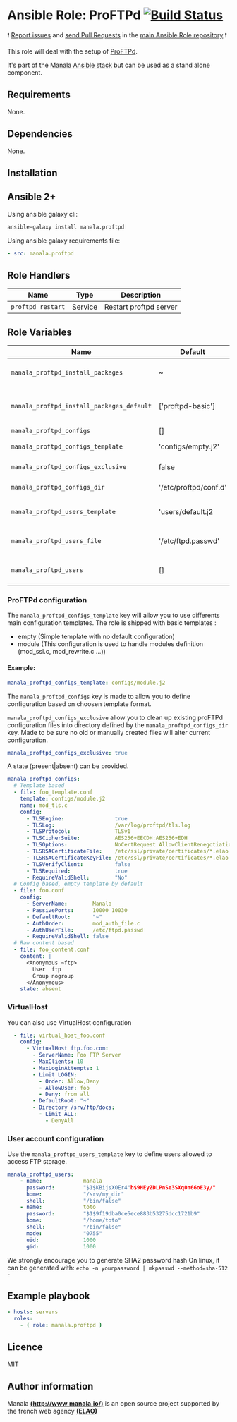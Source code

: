 # Ansible Role: ProFTPd [![Build Status](https://travis-ci.org/manala/ansible-role-proftpd.svg?branch=master)](https://travis-ci.org/manala/ansible-role-proftpd)

:exclamation: [Report issues](https://github.com/manala/ansible-roles/issues) and [send Pull Requests](https://github.com/manala/ansible-roles/pulls) in the [main Ansible Role repository](https://github.com/manala/ansible-roles) :exclamation:

This role will deal with the setup of [ProFTPd](http://www.proftpd.org/).

It's part of the [Manala Ansible stack](http://www.manala.io) but can be used as a stand alone component.

## Requirements

None.

## Dependencies

None.

## Installation

Ansible 2+
----------

Using ansible galaxy cli:

```bash
ansible-galaxy install manala.proftpd
```

Using ansible galaxy requirements file:

```yaml
- src: manala.proftpd
```

Role Handlers
-------------

| Name              | Type    | Description            |
| ----------------- | ------- | ---------------------- |
| `proftpd restart` | Service | Restart proftpd server |

Role Variables
--------------

| Name                                      | Default               | Type    | Description                            |
| ----------------------------------------- | --------------------- | ------- | -------------------------------------- |
| `manala_proftpd_install_packages`         | ~                     | Array   | Dependency packages to install         |
| `manala_proftpd_install_packages_default` | ['proftpd-basic']     | Array   | Default dependency packages to install |
| `manala_proftpd_configs`                  | []                    | Array   | Configurations                         |
| `manala_proftpd_configs_template`         | 'configs/empty.j2'    | String  | Configurations template path           |
| `manala_proftpd_configs_exclusive`        | false                 | Boolean | Configurations exclusivity             |
| `manala_proftpd_configs_dir`              | '/etc/proftpd/conf.d' | String  | Configurations directory path          |
| `manala_proftpd_users_template`           | 'users/default.j2     | String  | User accounts definition template path |
| `manala_proftpd_users_file`               | '/etc/ftpd.passwd'    | String  | User accounts definition file path     |
| `manala_proftpd_users`                    | []                    | Array   | Array of proFTPd user accounts         |

### ProFTPd configuration

The `manala_proftpd_configs_template` key will allow you to use differents main configuration templates. The role is shipped with basic templates :

- empty (Simple template with no default configuration)
- module (This configuration is used to handle modules definition (mod_ssl.c, mod_rewrite.c ...))

#### Example:

```yaml
manala_proftpd_configs_template: configs/module.j2
```

The `manala_proftpd_configs` key is made to allow you to define configuration based on choosen template format.

`manala_proftpd_configs_exclusive` allow you to clean up existing proFTPd configuration files into directory defined by the `manala_proftpd_configs_dir` key. Made to be sure no old or manually created files will alter current configuration.

```yaml
manala_proftpd_configs_exclusive: true
```

A state (present|absent) can be provided.

```yaml
manala_proftpd_configs:
  # Template based
  - file: foo_template.conf
    template: configs/module.j2
    name: mod_tls.c
    config:
      - TLSEngine:                true
      - TLSLog:                   /var/log/proftpd/tls.log
      - TLSProtocol:              TLSv1
      - TLSCipherSuite:           AES256+EECDH:AES256+EDH
      - TLSOptions:               NoCertRequest AllowClientRenegotiations
      - TLSRSACertificateFile:    /etc/ssl/private/certificates/*.elao.com.pem
      - TLSRSACertificateKeyFile: /etc/ssl/private/certificates/*.elao.com.pem
      - TLSVerifyClient:          false
      - TLSRequired:              true
      - RequireValidShell:        "No"
  # Config based, empty template by default
  - file: foo.conf
    config:
      - ServerName:        Manala
      - PassivePorts:      10000 10030
      - DefaultRoot:       "~"
      - AuthOrder:         mod_auth_file.c
      - AuthUserFile:      /etc/ftpd.passwd
      - RequireValidShell: false
  # Raw content based
  - file: foo_content.conf
    content: |
      <Anonymous ~ftp>
        User  ftp
        Group nogroup
      </Anonymous>
    state: absent
```

### VirtualHost
You can also use VirtualHost configuration
```yaml
  - file: virtual_host_foo.conf
    config:
      - VirtualHost ftp.foo.com:
        - ServerName: Foo FTP Server
        - MaxClients: 10
        - MaxLoginAttempts: 1
        - Limit LOGIN:
          - Order: Allow,Deny
          - AllowUser: foo
          - Deny: from all
        - DefaultRoot: "~"
        - Directory /srv/ftp/docs:
          - Limit ALL:
            - DenyAll
```

### User account configuration

Use the `manala_proftpd_users_template` key to define users allowed to access FTP storage.

```yaml
manala_proftpd_users:
    - name:             manala
      password:         "$1$KBijsXOEr4"b$9HEyZDLPnSe3SXq0n66oE3y/"
      home:             "/srv/my_dir"
      shell:            "/bin/false"
    - name:             toto
      password:         "$1$9f19dba0ce5ece883b53275dcc1721b9"
      home:             "/home/toto"
      shell:            "/bin/false"
      mode:             "0755"
      uid:              1000
      gid:              1000
```
We strongly encourage you to generate SHA2 password hash
On linux, it can be generated with:
`echo -n yourpassword | mkpasswd --method=sha-512 -`

Example playbook
----------------

```yaml
- hosts: servers
  roles:
    - { role: manala.proftpd }
```

Licence
-------
MIT

Author information
------------------

Manala [**(http://www.manala.io/)**](http://www.manala.io) is an open source project supported by the french web agency [**(ELAO)**](http://www.elao.com)
